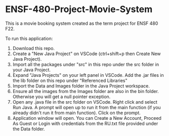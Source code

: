 # ENSF-480-Project-Movie-System

This is a movie booking system created as the term project for ENSF 480 F22.

To run this application:

  1. Download this repo.
  2. Create a "New Java Project" on VSCode (ctrl+shift+p then Create New Java Project).
  3. Import all the packages under "src" in this repo under the src folder in your Java Project.
  4. Expand "Java Projects" on your left panel in VSCode. Add the .jar files in the lib folder on this repo under "Referenced Libraries"
  5. Import the Data and Images folder in the Java Project workspace.
  6. Ensure all the images from the Images folder are also in the bin folder. Otherwise you will get a null pointer exception.
  7. Open any .java file in the src folder on VSCode. Right click and select Run Java. A prompt will open up to run it from the main function (if you already didn't run      it from main function). Click on the prompt.
  8. Application window will open. You can Create a New Account, Proceed As Guest or Login with credentials from the RU.txt file provided under the Data folder.
